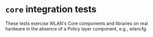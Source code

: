 # `core` integration tests

These tests exercise WLAN's Core components and libraries on real hardware in
the absence of a Policy layer component, e.g., wlancfg.